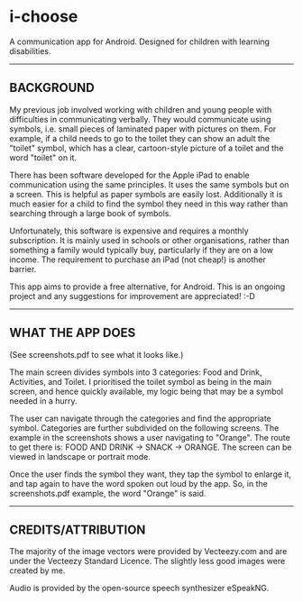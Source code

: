 # i-choose
A communication app for Android. Designed for children with learning disabilities.

------------------------------------------------------------------------------------------
BACKGROUND
------------------------------------------------------------------------------------------

My previous job involved working with children and young people with difficulties in communicating verbally. They would communicate using symbols, i.e. small pieces of laminated paper with pictures on them. For example, if a child needs to go to the toilet they can show an adult the "toilet" symbol, which has a clear, cartoon-style picture of a toilet and the word "toilet" on it.

There has been software developed for the Apple iPad to enable communication using the same principles. It uses the same symbols but on a screen. This is helpful as paper symbols are easily lost. Additionally it is much easier for a child to find the symbol they need in this way rather than searching through a large book of symbols.

Unfortunately, this software is expensive and requires a monthly subscription. It is mainly used in schools or other organisations, rather than something a family would typically buy, particularly if they are on a low income. The requirement to purchase an iPad (not cheap!) is another barrier.

This app aims to provide a free alternative, for Android. This is an ongoing project and any suggestions for improvement are appreciated! :-D

-----------------------------------------------------------------------------------------
WHAT THE APP DOES
-----------------------------------------------------------------------------------------

(See screenshots.pdf to see what it looks like.)

The main screen divides symbols into 3 categories: Food and Drink, Activities, and Toilet. I prioritised the toilet symbol as being in the main screen, and hence quickly available, my logic being that may be a symbol needed in a hurry. 

The user can navigate through the categories and find the appropriate symbol. Categories are further subdivided on the following screens. The example in the  screenshots shows a user navigating to "Orange". The route to get there is: FOOD AND DRINK -> SNACK -> ORANGE. The screen can be viewed in landscape or portrait mode. 

Once the user finds the symbol they want, they tap the symbol to enlarge it, and tap again to have the word spoken out loud by the app. So, in the screenshots.pdf example, the word "Orange" is said. 

----------------------------------------------------------------------------------------
CREDITS/ATTRIBUTION
----------------------------------------------------------------------------------------

The majority of the image vectors were provided by Vecteezy.com and are under the Vecteezy Standard Licence. The slightly less good images were created by me.

Audio is provided by the open-source speech synthesizer eSpeakNG.





